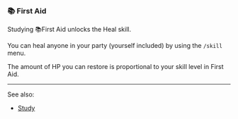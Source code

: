 ### 📚 First Aid
Studying 📚First Aid unlocks the Heal skill.

You can heal anyone in your party (yourself included) by using the `/skill` menu.

The amount of HP you can restore is proportional to your skill level in First Aid.

---

See also:
 - [Study](../study.md)


